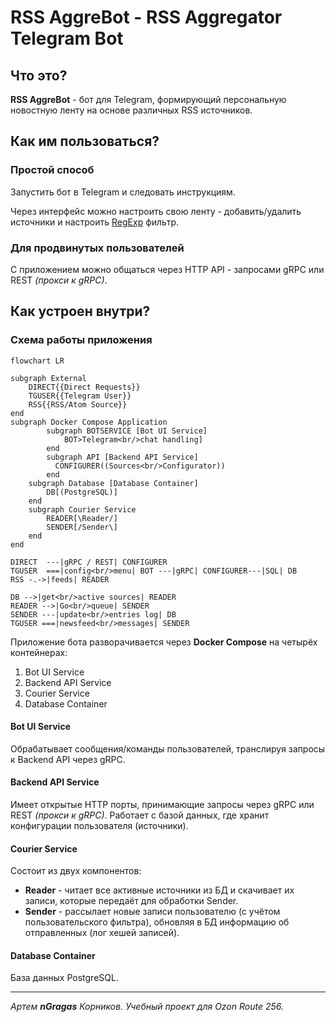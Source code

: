# RSS AggreBot - RSS Aggregator Telegram Bot

## Что это?
**RSS AggreBot** - бот для Telegram, формирующий персональную новостную ленту на
основе различных RSS источников.


## Как им пользоваться?
### Простой способ
Запустить бот в Telegram и следовать инструкциям.

Через интерфейс можно настроить свою ленту - добавить/удалить источники и 
настроить [RegExp](https://ru.wikipedia.org/wiki/Регулярные_выражения) фильтр.

### Для продвинутых пользователей
С приложением можно общаться через HTTP API - запросами gRPC или REST 
_(прокси к gRPC)_.


## Как устроен внутри?
### Схема работы приложения
```mermaid
flowchart LR

subgraph External
    DIRECT{{Direct Requests}}
    TGUSER{{Telegram User}}
    RSS{{RSS/Atom Source}}
end
subgraph Docker Compose Application
        subgraph BOTSERVICE [Bot UI Service]
            BOT>Telegram<br/>chat handling]
        end
        subgraph API [Backend API Service]
          CONFIGURER((Sources<br/>Configurator))
        end
    subgraph Database [Database Container]
        DB[(PostgreSQL)]
    end
    subgraph Courier Service
        READER[\Reader/]
        SENDER[/Sender\]
    end
end

DIRECT  ---|gRPC / REST| CONFIGURER
TGUSER  ===|config<br/>menu| BOT ---|gRPC| CONFIGURER---|SQL| DB
RSS -.->|feeds| READER

DB -->|get<br/>active sources| READER 
READER -->|Go<br/>queue| SENDER
SENDER ---|update<br/>entries log| DB
TGUSER ===|newsfeed<br/>messages| SENDER

```
Приложение бота разворачивается через **Docker Compose** на четырёх 
контейнерах:
1. Bot UI Service
2. Backend API Service
3. Courier Service
4. Database Container

#### Bot UI Service
Обрабатывает сообщения/команды пользователей, транслируя запросы к
Backend API через gRPC.

#### Backend API Service
Имеет открытые HTTP порты, принимающие запросы через gRPC или REST _(прокси к 
gRPC)_.
Работает с базой данных, где хранит конфигурации пользователя (источники).

#### Courier Service
Состоит из двух компонентов:
- **Reader** - читает все активные источники из БД и скачивает их записи, 
  которые передаёт для обработки Sender.
- **Sender** - рассылает новые записи пользователю (с учётом пользовательского 
  фильтра), обновляя в БД информацию об отправленных (лог хешей записей).

#### Database Container
База данных PostgreSQL.

---
_Артем **nGragas** Корников. Учебный проект для Ozon Route 256._